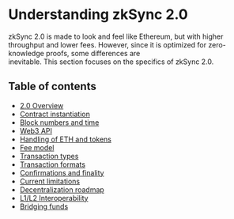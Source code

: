 # Understanding zkSync 2.0

zkSync 2.0 is made to look and feel like Ethereum, but with higher throughput and lower fees. However, since it is optimized for zero-knowledge proofs, some differences are  
inevitable. This section focuses on the specifics of zkSync 2.0.

## Table of contents

- [2.0 Overview](./overview.md)
- [Contract instantiation](./contracts.md)
- [Block numbers and time](./blocks-and-time.md)
- [Web3 API](./web3.md)
- [Handling of ETH and tokens](./handling-of-eth.md)
- [Fee model](./fee-model.md)
- [Transaction types](./tx-types.md)
- [Transaction formats](./tx-formats.md)
- [Confirmations and finality](./confirmation-and-finality.md)
- [Current limitations](./temp-limits.md)
- [Decentralization roadmap](./decentralization-roadmap.md)
- [L1/L2 Interoperability](./l1-l2-interop.md)
- [Bridging funds](./bridging-funds.md)
